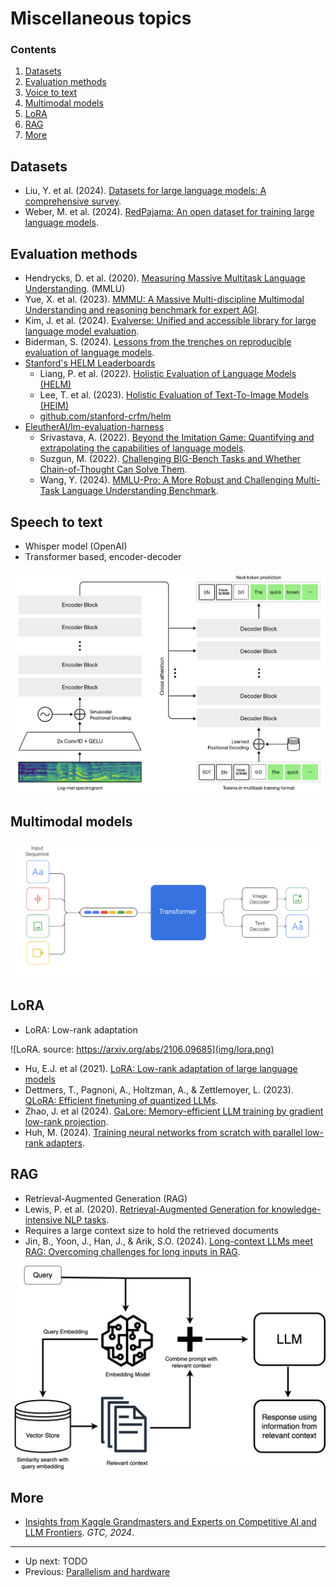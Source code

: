 # Miscellaneous topics


### Contents

1.  [Datasets](#datasets)
2.  [Evaluation methods](#evaluation-methods)
3.  [Voice to text](#voice-to-text)
4.  [Multimodal models](#multimodal-models)
5.  [LoRA](#lora)
6.  [RAG](#rag)
7.  [More](#more)


## Datasets

-   Liu, Y. et al. (2024). [Datasets for large language models: A comprehensive survey](https://arxiv.org/abs/2402.18041).
-   Weber, M. et al. (2024). [RedPajama: An open dataset for training large language models](https://arxiv.org/abs/2411.12372).


## Evaluation methods

-   Hendrycks, D. et al. (2020). [Measuring Massive Multitask Language Understanding](https://arxiv.org/abs/2009.03300). (MMLU)
-   Yue, X. et al. (2023).  [MMMU: A Massive Multi-discipline Multimodal Understanding and reasoning benchmark for expert AGI](https://arxiv.org/abs/2311.16502).
-   Kim, J. et al. (2024). [Evalverse: Unified and accessible library for large language model evaluation](https://arxiv.org/abs/2404.00943).
-   Biderman, S. (2024). [Lessons from the trenches on reproducible evaluation of language models](https://arxiv.org/abs/2405.14782).
-   [Stanford's HELM Leaderboards](https://crfm.stanford.edu/helm/)
    -   Liang, P. et al. (2022). [Holistic Evaluation of Language Models (HELM)](https://arxiv.org/abs/2211.09110)
    -   Lee, T. et al. (2023). [Holistic Evaluation of Text-To-Image Models (HEIM)](https://arxiv.org/abs/2311.04287)
    -   [github.com/stanford-crfm/helm](https://github.com/stanford-crfm/helm)
-   [EleutherAI/lm-evaluation-harness](https://github.com/EleutherAI/lm-evaluation-harness)
    -   Srivastava, A. (2022). [Beyond the Imitation Game: Quantifying and extrapolating the capabilities of language models](https://arxiv.org/abs/2206.04615).
    -   Suzgun, M. (2022). [Challenging BIG-Bench Tasks and Whether Chain-of-Thought Can Solve Them](https://arxiv.org/abs/2210.09261).
    -   Wang, Y. (2024). [MMLU-Pro: A More Robust and Challenging Multi-Task Language Understanding Benchmark](https://arxiv.org/abs/2406.01574).


## Speech to text

-   Whisper model (OpenAI)
-   Transformer based, encoder-decoder

![Whisper model (source: [openai](https://openai.com/research/whisper)).](img/whisper.png)


## Multimodal models

![Figure from [Gemini](https://storage.googleapis.com/deepmind-media/gemini/gemini_1_report.pdf).](img/gemini-multimodal.png)


## LoRA

-    LoRA: Low-rank adaptation

![LoRA. source: https://arxiv.org/abs/2106.09685](img/lora.png)

-   Hu, E.J. et al (2021). [LoRA: Low-rank adaptation of large language models](https://arxiv.org/abs/2106.09685)
-   Dettmers, T., Pagnoni, A., Holtzman, A., & Zettlemoyer, L. (2023). [QLoRA: Efficient finetuning of quantized LLMs](https://arxiv.org/abs/2305.14314).
-   Zhao, J. et al (2024). [GaLore: Memory-efficient LLM training by gradient low-rank projection](https://arxiv.org/abs/2403.03507).
-   Huh, M. (2024). [Training neural networks from scratch with parallel low-rank adapters](https://arxiv.org/abs/2402.16828).


## RAG

-   Retrieval-Augmented Generation (RAG)
-   Lewis, P. et al. (2020). [Retrieval-Augmented Generation for knowledge-intensive NLP tasks](https://proceedings.neurips.cc/paper/2020/file/6b493230205f780e1bc26945df7481e5-Paper.pdf).
-   Requires a large context size to hold the retrieved documents
-   Jin, B., Yoon, J., Han, J., & Arik, S.O. (2024). [Long-context LLMs meet RAG: Overcoming challenges for long inputs in RAG](https://arxiv.org/abs/2410.05983).

![RAG explained.](img/rag-explained-clarifai.png)


## More

-   [Insights from Kaggle Grandmasters and Experts on Competitive AI and LLM Frontiers](https://www.youtube.com/watch?v=k2EcIX0HgzA). *GTC, 2024*.


--------

-   Up next: TODO
-   Previous: [Parallelism and hardware](parallelism-and-hw.md)

